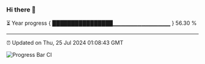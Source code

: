 ### Hi there 👋

⏳ Year progress { ████████████████▁▁▁▁▁▁▁▁▁▁▁▁▁▁ } 56.30 %

---

⏰ Updated on Thu, 25 Jul 2024 01:08:43 GMT

![Progress Bar CI](https://github.com/liununu/liununu/workflows/Progress%20Bar%20CI/badge.svg)
